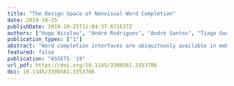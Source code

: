 ```yaml
---
title: "The Design Space of Nonvisual Word Completion"
date: 2019-10-25
publishDate: 2019-10-25T11:04:37.671637Z
authors: ["Hugo Nicolau", "André Rodrigues", "André Santos", "Tiago Guerreiro", "Kyle Montague", "João Guerreiro"]
publication_types: ["1"]
abstract: "Word completion interfaces are ubiquitously available in mobile virtual keyboards; however, there is no prior research on how to design these interfaces for screen reader users. In addressing this, we propose a design space for nonvisual representation of word completions. The design space covers seven categories aiming to identify challenges and opportunities for interaction design in an unexplored research topic. It is intended to guide the design of novel interaction techniques, serving as a framework for researchers and practitioners working on nonvisual word completion. To demonstrate its potential, we engaged blind users in an exploration of the design space, to create their own bespoke word completion solutions. Through this study we found that users create alternative interfaces that extended current screen readers' capabilities. Resulting interfaces are less conservative than mainstream solutions on notification frequency and cardinality. Customization decisions were based on perceived benefits/costs and varied depending on multiple factors such as users' perceived prediction accuracy, potential keystroke gains, and situational restrictions."
featured: false
publication: "ASSETS '19"
url_pdf: https://doi.org/10.1145/3308561.3353786
doi: 10.1145/3308561.3353786
---
```


